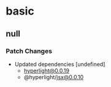 # basic

## null
### Patch Changes

- Updated dependencies [undefined]
  - hyperlight@0.0.19
  - @hyperlight/jsx@0.0.10
